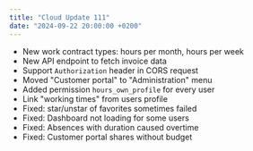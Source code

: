 ```yaml
---
title: "Cloud Update 111"
date: "2024-09-22 20:00:00 +0200"
---
```


- New work contract types: hours per month, hours per week
- New API endpoint to fetch invoice data
- Support `Authorization` header in CORS request
- Moved "Customer portal" to "Administration" menu
- Added permission `hours_own_profile` for every user
- Link "working times" from users profile
- Fixed: star/unstar of favorites sometimes failed
- Fixed: Dashboard not loading for some users
- Fixed: Absences with duration caused overtime
- Fixed: Customer portal shares without budget
 
